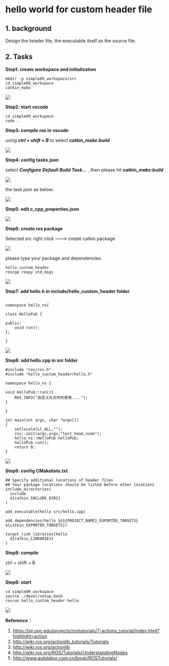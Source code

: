 # hello world for custom header file 

## 1. background

Design the header file, the executable itself as the source file.

## 2. Tasks

**Step1: create workspace and initialization**

```
mkdir -p simple09_workspace/src
cd simple09_workspace
catkin_make
```

![](images/2022-06-21_094305.png)

**Step2: start vscode**

```
cd simple09_workspace
code .
```

**Step3: compile ros in vscode**

using ***ctrl + shift + B*** to select ***catkin_make:build***

![](images/2022-06-21_133717.png)

**Step4: config tasks.json**

select ***Configure Default Build Task...*** , then please hit ***catkin_make:build***

![](images/2022-06-21_134117.png)

the task.json as below:

![](images/2022-06-22_135741.png)

**Step5: edit c_cpp_properties.json**

![](images/2022-06-22_140829.png)

**Step6: create ros package**

Selected src right click ---> create catkin package

![](images/2022-06-21_134154.png)

please type your package and dependencies.

```
hello_custom_header
roscpp rospy std_msgs
```

![](images/2022-06-21_134455.png)

**Step7: add hello.h in include/hello_custom_header folder**

```

namespace hello_ns{

class HelloPub {

public:
    void run();
};

}
```

![](images/2022-06-22_140506.png)

**Step8: add hello.cpp in src folder**

```
#include "ros/ros.h"
#include "hello_custom_header/hello.h"

namespace hello_ns {

void HelloPub::run(){
    ROS_INFO("自定义头文件的使用....");
}

}

int main(int argc, char *argv[])
{
    setlocale(LC_ALL,"");
    ros::init(argc,argv,"test_head_node");
    hello_ns::HelloPub helloPub;
    helloPub.run();
    return 0;
}
```

![](images/2022-06-22_140652.png)

**Step9: config CMakelists.txt**

```
## Specify additional locations of header files
## Your package locations should be listed before other locations
include_directories(
  include
  ${catkin_INCLUDE_DIRS}
)

add_executable(hello src/hello.cpp)

add_dependencies(hello ${${PROJECT_NAME}_EXPORTED_TARGETS} ${catkin_EXPORTED_TARGETS})

target_link_libraries(hello
  ${catkin_LIBRARIES}
)
```

**Step8:  compile**

ctrl + shift + B

![](images/2022-06-22_141154.png)

**Step9:  start** 

```
cd simple09_workspace
source ./devel/setup.bash
rosrun hello_custom_header hello
```

![](images/2022-06-22_142004.png)

**Reference：**

1. https://sir.upc.edu/projects/rostutorials/7-actions_tutorial/index.html?highlight=action
1. http://wiki.ros.org/actionlib_tutorials/Tutorials
1. http://wiki.ros.org/actionlib
1. http://wiki.ros.org/ROS/Tutorials/UnderstandingNodes
1. http://www.autolabor.com.cn/book/ROSTutorials/
